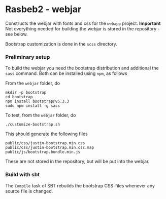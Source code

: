 Rasbeb2 - webjar
===

Constructs the webjar with fonts and css for the `webapp` project. 
**Important** Not everything needed for building the webjar is stored in the repository - see below.

Bootstrap customization is done in the `scss` directory.

### Preliminary setup

To build the webjar you need the bootstrap distribution and additional the `sass` command. Both
can be installed using `npm`, as follows

From the `webjar` folder, do

    mkdir -p bootstrap 
    cd bootstrap
    npm install bootstrap@v5.3.3
    sudo npm install -g sass

To test, from the `webjar` folder, do

    ./customize-bootstrap.sh

This should generate the following files

    public/css/justin-bootstrap.min.css
    public/css/justin-bootstrap.min.css.map
    public/js/bootstrap.bundle.min.js

These are not stored in the repository, but will be put into the 
webjar.

### Build with sbt

The `Compile` task of SBT rebuilds the bootstrap CSS-files whenever
any source file is changed.

